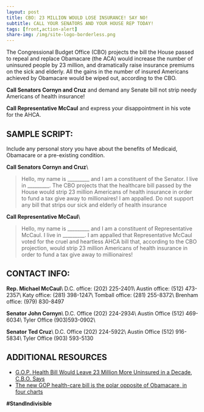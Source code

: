 ```yaml
---
layout: post
title: CBO: 23 MILLION WOULD LOSE INSURANCE! SAY NO!
subtitle: CALL YOUR SENATORS AND YOUR HOUSE REP TODAY!
tags: [front,action-alert]
share-img: /img/site-logo-borderless.png
---
```

The Congressional Budget Office (CBO) projects the bill the House passed to repeal and replace Obamacare (the ACA) would increase the number of uninsured people by 23 million, and dramatically raise insurance premiums on the sick and elderly. All the gains in the number of insured Americans achieved by Obamacare would be wiped out, according to the CBO.

**Call Senators Cornyn and Cruz** and demand any Senate bill not strip needy Americans of health insurance!

**Call Representative McCaul** and express your disappointment in his vote for the AHCA.

## SAMPLE SCRIPT:
Include any personal story you have about the benefits of Medicaid, Obamacare or a pre-existing condition.

**Call Senators Cornyn and Cruz**\\
>Hello, my name is &#95;&#95;&#95;&#95;&#95;&#95;&#95;&#95;&#95; and I am a constituent of the Senator. I live in &#95;&#95;&#95;&#95;&#95;&#95;&#95;&#95;&#95;. The CBO projects that the healthcare bill passed by the House would strip 23 million Americans of health insurance in order to fund a tax give away to millionaires! I am appalled. Do not support any bill that strips our sick and elderly of health insurance

**Call Representative McCaul**\\
>Hello, my name is &#95;&#95;&#95;&#95;&#95;&#95;&#95;&#95;&#95; and I am a constituent of Representative McCaul. I live in &#95;&#95;&#95;&#95;&#95;&#95;&#95;&#95;&#95;. I am appalled that Representative McCaul voted for the cruel and heartless AHCA bill that, according to the CBO projection, would strip 23 million Americans of health insurance in order to fund a tax give away to millionaires!

## CONTACT INFO:

**Rep. Michael McCaul**\\
D.C. office: (202) 225-2401\\
Austin office: (512) 473-2357\\
Katy office: (281) 398-1247\\
Tomball office: (281) 255-8372\\
Brenham office: (979) 830-8497

**Senator John Cornyn**\\
D.C. Office (202) 224-2934\\
Austin Office (512) 469-6034\\
Tyler Office (903)593-0902\\

**Senator Ted Cruz**\\
D.C. Office (202) 224-5922\\
Austin Office (512) 916-5834\\
Tyler Office (903) 593-5130

## ADDITIONAL RESOURCES

* [G.O.P. Health Bill Would Leave 23 Million More Uninsured in a Decade, C.B.O. Says](https://www.nytimes.com/2017/05/24/us/politics/cbo-congressional-budget-office-health-care.html?_r=0)
* [The new GOP health-care bill is the polar opposite of Obamacare, in four charts](https://www.washingtonpost.com/news/the-fix/wp/2017/05/24/the-new-gop-health-care-bill-isnt-any-better-in-four-charts/?utm_term=.a765d46b2b34)

**#StandIndivisible**
